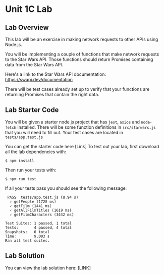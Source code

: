 # Unit 1C Lab

## Lab Overview

This lab will be an exercise in making network requests to other APIs using Node.js. 

You will be implementing a couple of functions that make network requests to the Star Wars API. Those functions should return Promises containing data from the Star Wars API.

Here's a link to the Star Wars API documentation:
https://swapi.dev/documentation

There will be test cases already set up to verify that your functions are returning Promises that contain the right data.


## Lab Starter Code
You will be given a starter node.js project that has `jest`, `axios` and `node-fetch` installed. There will be some function definitions in `src/starwars.js` that you will need to fill out. Your test cases are located in `tests/app.test.js`

You can get the starter code here
[Link]
To test out your lab, first download all the lab dependencies with:

```
$ npm install
```

Then run your tests with:

```
$ npm run test
```

If all your tests pass you should see the following message:
```
 PASS  tests/app.test.js (8.94 s)
  ✓ getPeople (1728 ms)
  ✓ getFilm (1441 ms)
  ✓ getAllFilmTitles (1619 ms)
  ✓ getFilmCharacters (3432 ms)

Test Suites: 1 passed, 1 total
Tests:       4 passed, 4 total
Snapshots:   0 total
Time:        9.003 s
Ran all test suites.
```

## Lab Solution

You can view the lab solution here:
[LINK]
